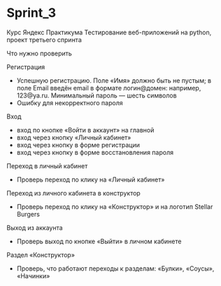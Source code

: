 # Sprint_3
Курс Яндекс Практикума Тестирование веб-приложений на python, проект третьего спринта

Что нужно проверить 
<p> Регистрация </p>
<ul>
<li> Успешную регистрацию. Поле «Имя» должно быть не пустым; в поле Email введён email в формате логин@домен: например, 123@ya.ru. Минимальный пароль — шесть символов </li>
<li> Ошибку для некорректного пароля </li>
</ul>
<p> Вход </p>
<ul>
<li> вход по кнопке «Войти в аккаунт» на главной </li>
<li> вход через кнопку «Личный кабинет» </li>
<li> вход через кнопку в форме регистрации </li>
<li> вход через кнопку в форме восстановления пароля </li>
</ul>
<p> Переход в личный кабинет </p>
<ul>
<li> Проверь переход по клику на «Личный кабинет» </li>
</ul>
<p> Переход из личного кабинета в конструктор </p>
<ul>
<li> Проверь переход по клику на «Конструктор» и на логотип Stellar Burgers </li>
</ul>
<p> Выход из аккаунта </p>
<ul>
<li> Проверь выход по кнопке «Выйти» в личном кабинете </li>
</ul>
<p> Раздел «Конструктор» </p>
<ul>
<li> Проверь, что работают переходы к разделам: 
        «Булки», «Соусы», «Начинки» </li>
</ul>
